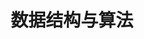 ---
title: 数据结构与算法
description: Leetcode题单
categories: [Leetcode, Data Structure and Algorithms]
tags: [Leetcode, Data Structure, Algorithm]
weight: 2
---